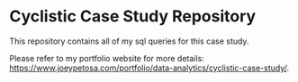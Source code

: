 # Cyclistic Case Study Repository
This repository contains all of my sql queries for this case study.  

Please refer to my portfolio website for more details: https://www.joeypetosa.com/portfolio/data-analytics/cyclistic-case-study/.
